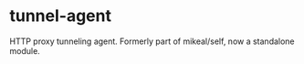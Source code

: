 tunnel-agent
============

HTTP proxy tunneling agent. Formerly part of mikeal/self, now a standalone module.
